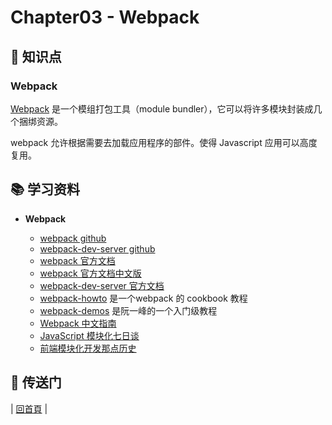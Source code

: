 # Chapter03 - Webpack

## :memo: 知识点

### Webpack

[Webpack](https://webpack.github.io/) 是一个模组打包工具（module bundler），它可以将许多模块封装成几个捆绑资源。

webpack 允许根据需要去加载应用程序的部件。使得 Javascript 应用可以高度复用。

## :books: 学习资料

- **Webpack**

  - [webpack github](https://github.com/webpack/webpack)
  - [webpack-dev-server github](https://github.com/webpack/webpack-dev-server)
  - [webpack 官方文档](https://webpack.js.org/)
  - [webpack 官方文档中文版](https://doc.webpack-china.org/)
  - [webpack-dev-server 官方文档](http://webpack.github.io/docs/webpack-dev-server.html)
  - [webpack-howto](https://github.com/petehunt/webpack-howto) 是一个webpack 的 cookbook 教程
  - [webpack-demos](https://github.com/ruanyf/webpack-demos) 是阮一峰的一个入门级教程
  - [Webpack 中文指南](http://zhaoda.net/webpack-handbook/index.html)
  - [JavaScript 模块化七日谈](http://huangxuan.me/2015/07/09/js-module-7day/)
  - [前端模块化开发那点历史](https://github.com/seajs/seajs/issues/588)

## :door: 传送门

| [回首頁](https://github.com/atlantis1024/react-step-by-step/tree/master/docs) |
